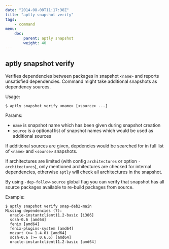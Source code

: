```yaml
---
date: "2014-08-08T11:17:38Z"
title: "aptly snapshot verify"
tags:
    - command
menu:
    doc:
        parent: aptly snapshot
        weight: 40
---
```


aptly snapshot verify
---------------------

Verifies dependencies between packages in snapshot `<name>` and reports
unsatisfied dependencies. Command might take additional snapshots as
dependency sources.

Usage:

    $ aptly snapshot verify <name> [<source> ...]

Params:

-   `name` is snapshot name which has been given during snapshot
    creation
-   `source` is a optional list of snapshot names which would be used as
    additional sources

If additional sources are given, depdencies would be searched for in
full list of `<name>` and `<source>` snapshots.

If architectures are limited (with config `architectures` or option
`-architectures`), only mentioned architectures are checked for internal
dependencies, otherwise `aptly` will check all architectures in the
snapshot.

By using `-dep-follow-source` global flag you can verify that snapshot
has all source packages available to re-build packages from source.

Example:

    $ aptly snapshot verify snap-deb2-main
    Missing dependencies (7):
      oracle-instantclient11.2-basic [i386]
      scsh-0.6 [amd64]
      fenix [amd64]
      fenix-plugins-system [amd64]
      mozart (>= 1.4.0) [amd64]
      scsh-0.6 (>= 0.6.6) [amd64]
      oracle-instantclient11.2-basic [amd64]


